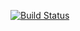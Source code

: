 [![Build Status](https://travis-ci.org/zikhik/DZAYA.svg?branch=master)](https://travis-ci.org/zikhik/DZAYA)
